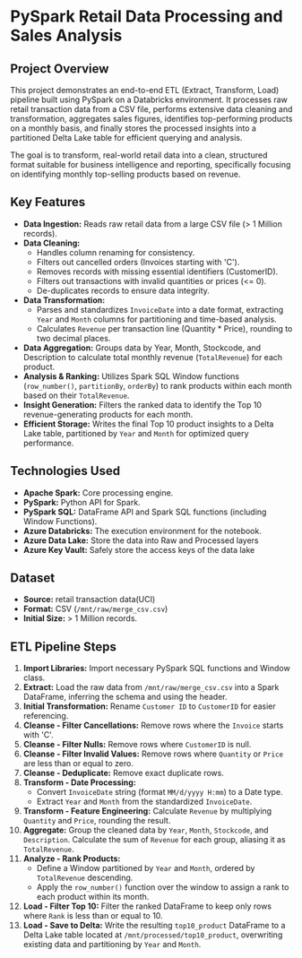 # PySpark Retail Data Processing and Sales Analysis

## Project Overview

This project demonstrates an end-to-end ETL (Extract, Transform, Load) pipeline built using PySpark on a Databricks environment. It processes raw retail transaction data from a CSV file, performs extensive data cleaning and transformation, aggregates sales figures, identifies top-performing products on a monthly basis, and finally stores the processed insights into a partitioned Delta Lake table for efficient querying and analysis.

The goal is to transform, real-world retail data into a clean, structured format suitable for business intelligence and reporting, specifically focusing on identifying monthly top-selling products based on revenue.

## Key Features

*   **Data Ingestion:** Reads raw retail data from a large CSV file (> 1 Million records).
*   **Data Cleaning:**
    *   Handles column renaming for consistency.
    *   Filters out cancelled orders (Invoices starting with 'C').
    *   Removes records with missing essential identifiers (CustomerID).
    *   Filters out transactions with invalid quantities or prices (<= 0).
    *   De-duplicates records to ensure data integrity.
*   **Data Transformation:**
    *   Parses and standardizes `InvoiceDate` into a date format, extracting `Year` and `Month` columns for partitioning and time-based analysis.
    *   Calculates `Revenue` per transaction line (Quantity * Price), rounding to two decimal places.
*   **Data Aggregation:** Groups data by Year, Month, Stockcode, and Description to calculate total monthly revenue (`TotalRevenue`) for each product.
*   **Analysis & Ranking:** Utilizes Spark SQL Window functions (`row_number()`, `partitionBy`, `orderBy`) to rank products within each month based on their `TotalRevenue`.
*   **Insight Generation:** Filters the ranked data to identify the Top 10 revenue-generating products for each month.
*   **Efficient Storage:** Writes the final Top 10 product insights to a Delta Lake table, partitioned by `Year` and `Month` for optimized query performance.

## Technologies Used

*   **Apache Spark:** Core processing engine.
*   **PySpark:** Python API for Spark.
*   **PySpark SQL:** DataFrame API and Spark SQL functions (including Window Functions).
*   **Azure Databricks:**  The execution environment for the notebook.
*   **Azure Data Lake:**  Store the data into Raw and Processed layers
*   **Azure Key Vault:** Safely store the access keys of the data lake

## Dataset

*   **Source:** retail transaction data(UCI)
*   **Format:** CSV (`/mnt/raw/merge_csv.csv`)
*   **Initial Size:** > 1 Million records.

## ETL Pipeline Steps

1.  **Import Libraries:** Import necessary PySpark SQL functions and Window class.
2.  **Extract:** Load the raw data from `/mnt/raw/merge_csv.csv` into a Spark DataFrame, inferring the schema and using the header.
3.  **Initial Transformation:** Rename `Customer ID` to `CustomerID` for easier referencing.
4.  **Cleanse - Filter Cancellations:** Remove rows where the `Invoice` starts with 'C'.
5.  **Cleanse - Filter Nulls:** Remove rows where `CustomerID` is null.
6.  **Cleanse - Filter Invalid Values:** Remove rows where `Quantity` or `Price` are less than or equal to zero.
7.  **Cleanse - Deduplicate:** Remove exact duplicate rows.
8.  **Transform - Date Processing:**
    *   Convert `InvoiceDate` string (format `MM/d/yyyy H:mm`) to a Date type.
    *   Extract `Year` and `Month` from the standardized `InvoiceDate`.
9.  **Transform - Feature Engineering:** Calculate `Revenue` by multiplying `Quantity` and `Price`, rounding the result.
10. **Aggregate:** Group the cleaned data by `Year`, `Month`, `Stockcode`, and `Description`. Calculate the sum of `Revenue` for each group, aliasing it as `TotalRevenue`.
11. **Analyze - Rank Products:**
    *   Define a Window partitioned by `Year` and `Month`, ordered by `TotalRevenue` descending.
    *   Apply the `row_number()` function over the window to assign a rank to each product within its month.
12. **Load - Filter Top 10:** Filter the ranked DataFrame to keep only rows where `Rank` is less than or equal to 10.
13. **Load - Save to Delta:** Write the resulting `top10_product` DataFrame to a Delta Lake table located at `/mnt/processed/top10_product`, overwriting existing data and partitioning by `Year` and `Month`.



